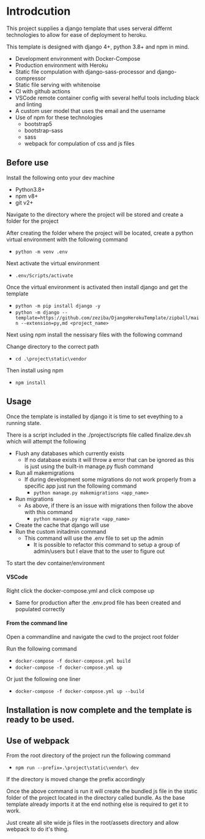 # Introdcution
This project supplies a django template that uses serveral differnt technologies to allow for ease of deployment to heroku.

This template is designed with django 4+, python 3.8+ and npm in mind.

- Development environment with Docker-Compose
- Production environment with Heroku
- Static file compulation with django-sass-processor and django-compressor
- Static file serving with whitenoise
- CI with github actions
- VSCode remote container config with several helful tools including black and linting
- A custom user model that uses the email and the username
- Use of npm for these technologies
  - bootstrap5
  - bootstrap-sass
  - sass
  - webpack for compulation of css and js files


## Before use
Install the following onto your dev machine
- Python3.8+
- npm v8+
- git v2+

Navigate to the directory where the project will be stored and create a folder for the project

After creating the folder where the project will be located, create a python virtual environment with the following command

- `python -m venv .env`

Next activate the virtual environment

- `.env/Scripts/activate`

Once the virtual environment is activated then install django and get the template

- `python -m pip install django -y`
- `python -m django --template=https://github.com/zeziba/DjangoHerokuTemplate/zipball/main --extension=py,md <project_name>`

Next using npm install the nessisary files with the following command

Change directory to the correct path
- `cd .\project\static\vendor`

Then install using npm
- `npm install`

## Usage
Once the template is installed by django it is time to set eveything to a running state.

There is a script included in the ./project/scripts file called finalize.dev.sh which will attempt the following

- Flush any databases which currently exists
  - If no database exists it will throw a error that can be ignored as this is just using the built-in manage.py flush command
- Run all makemigrations
  - If during development some migrations do not work properly from a specific app just run the following command
    - `python manage.py makemigrations <app_name>`
- Run migrations
  - As above, if there is an issue with migrations then follow the above with this command
    - `python manage.py migrate <app_name>`
- Create the cache that django will use
- Run the custom initadmin command
  - This command will use the .env file to set up the admin
    - It is possible to refactor this command to setup a group of admin/users but I elave that to the user to figure out

To start the dev container/environment
#### VSCode
Right click the docker-compose.yml and click compose up
- Same for production after the .env.prod file has been created and populated correctly

#### From the command line
Open a commandline and navigate the cwd to the project root folder

Run the following command
- `docker-compose -f docker-compose.yml build`
- `docker-compose -f docker-compose.yml up`

Or just the following one liner
- `docker-compose -f docker-compose.yml up --build`


## Installation is now complete and the template is ready to be used.

## Use of webpack
From the root directory of the project run the following command
- `npm run --prefix=.\project\static\vendor\ dev`

If the directory is moved change the prefix accordingly 

Once the above command is run it will create the bundled js file in the static folder of the project located in the directory called bundle. As the base template already imports it at the end nothing else is required to get it to work.

Just create all site wide js files in the root/assets directory and allow webpack to do it's thing.
